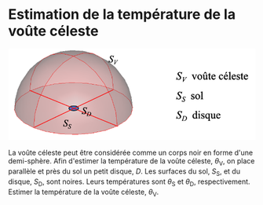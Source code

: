 # Estimation de la température de la voûte céleste

<img src="https://github.com/cghiaus/PyCloze-TC/blob/main/img/Q05.png?raw=true"
alt="pc" width="584" hight="170">

La voûte céleste peut être considérée comme un corps noir en forme d'une
demi-sphère. Afin d'estimer la température de la voûte céleste, <i>&theta;</i><sub>V</sub>,
on place parallèle et près du sol un petit disque, <i>D</i>.
Les surfaces du sol, <i>S</i><sub>S</sub>, et du disque, <i>S</i><sub>D</sub>, sont noires. Leurs températures sont <i>&theta;</i><sub>S</sub> et <i>&theta;</i><sub>D</sub>,
respectivement. Estimer la température de la voûte céleste, <i>&theta;</i><sub>V</sub>.
